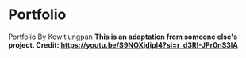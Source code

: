 # Portfolio
Portfolio By Kowitlungpan
**This is an adaptation from someone else's project. Credit: https://youtu.be/S9NOXjdipl4?si=r_d3RI-JPr0nS3lA**

